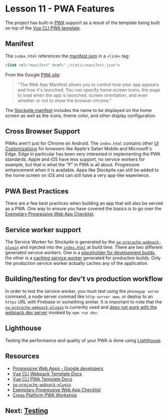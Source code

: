 # Lesson 11 - PWA Features

The project has built-in [PWA](https://developers.google.com/web/progressive-web-apps/) support as a result of the template being built on top of the [Vue CLI PWA template](https://github.com/vuejs-templates/pwa).

## Manifest

The `index.html` references the [manifest.json](https://github.com/phonegap/phonegap-app-stockpile/blob/master/static/manifest.json) in a `<link>` tag:

```html
<link rel="manifest" href="./static/manifest.json">
```

From the Google [PWA site](https://developers.google.com/web/progressive-web-apps/):

> "The Web App Manifest allows you to control how your app appears and how it's launched. You can specify home screen icons, the page to load when the app is launched, screen orientation, and even whether or not to show the browser chrome."

The [Stockpile manifest](https://github.com/phonegap/phonegap-app-stockpile/blob/master/static/manifest.json) includes the name to be displayed on the home screen as well as the icons, theme color, and other display configuration.

## Cross Browser Support

PWAs aren't just for Chrome on Android. The `index.html` contains other [UI Customizations](https://github.com/phonegap/phonegap-app-stockpile/blob/master/src/index.html#L18-L33) for browsers like Apple's Safari Mobile and Microsoft's Edge. Edge in particular has been very interested in implementing the PWA standards. Apple and iOS have less support, no service workers for example, but that is what the "P" in PWA is all about. Progressive enhancement when it is available. Apps like Stockpile can still be added to the home screen on iOS and can still have a very app-like experience.

## PWA Best Practices

There are a few best practices when building an app that will also be served as a PWA. One way to ensure you have covered the basics is to go over the [Exemplary Progressive Web App Checklist](https://developers.google.com/web/progressive-web-apps/checklist).

## Service worker support

The Service Worker for Stockpile is generated by the [`sw-precache-webpack-plugin`](https://www.npmjs.com/package/sw-precache-webpack-dev-plugin) and injected into the [`index.html`](https://github.com/phonegap/phonegap-app-stockpile/blob/master/src/index.html#L45-L46) at build time. There are two different generated service workers. One is a [placeholder for development builds](https://github.com/phonegap/phonegap-app-stockpile/blob/master/build/service-worker-dev.js), the other is a [caching service worker](https://github.com/phonegap/phonegap-app-stockpile/blob/master/build/service-worker-prod.js) generated for production builds. Only the production service worker actually caches any of the application.

## Building/testing for dev’t vs production workflow

In order to test the service worker, you must test using the `phonegap serve` command, a node server commad like `http-server www`, or deploy to an `https` URL with Firebase or something similar. It is important to note that the [`sw-precache-webpack-plugin`](https://www.npmjs.com/package/sw-precache-webpack-dev-plugin) is currently used and [does not work with the webpack dev server](https://github.com/vuejs-templates/pwa/issues/12) invoked by `npm run dev`.

## Lighthouse

Testing the performance and quality of your PWA is done using [Lighthouse](https://developers.google.com/web/tools/lighthouse/).

## Resources

- [Progressive Web Apps - Google developers](https://developers.google.com/web/progressive-web-apps/)
- [Vue CLI Webpack Template Docs](http://vuejs-templates.github.io/webpack/)
- [Vue CLI PWA Template Docs](https://github.com/vuejs-templates/pwa/tree/master/docs)
- [`sw-precache-webpack-plugin`](https://www.npmjs.com/package/sw-precache-webpack-dev-plugin)
- [Exemplary Progressive Web App Checklist](https://developers.google.com/web/progressive-web-apps/checklist)
- [Cross Platform PWA Workshop](http://hollyschinsky.github.io/todos-app-pwa)

## Next: [Testing](./12-testing.html.md)
